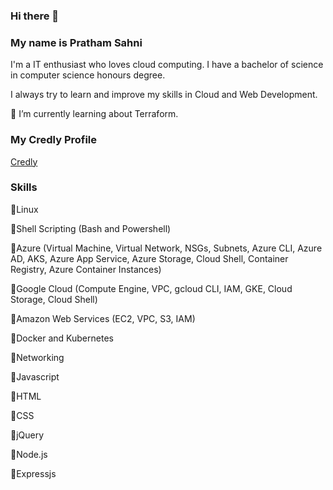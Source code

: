 ### Hi there 👋
### My name is Pratham Sahni

I'm a IT enthusiast who loves cloud computing. I have a bachelor of science in computer science honours degree. 

I always try to learn and improve my skills in Cloud and Web Development.

🌱 I’m currently learning about Terraform.

### My Credly Profile 
[Credly](https://www.credly.com/users/pratham-sahni/badges)


### Skills 

🔹Linux 

🔹Shell Scripting (Bash and Powershell)

🔹Azure (Virtual Machine, Virtual Network, NSGs, Subnets, Azure CLI, Azure AD, AKS, Azure App Service, Azure Storage, Cloud Shell, Container Registry, Azure Container Instances)

🔹Google Cloud (Compute Engine, VPC, gcloud CLI, IAM, GKE, Cloud Storage, Cloud Shell)

🔹Amazon Web Services (EC2, VPC, S3, IAM)

🔹Docker and Kubernetes

🔹Networking

🔹Javascript 

🔹HTML

🔹CSS 

🔹jQuery 

🔹Node.js 

🔹Expressjs 

